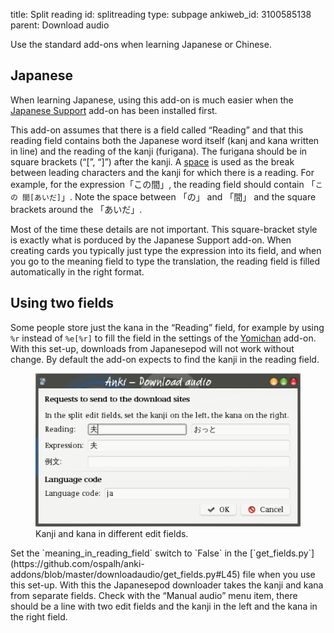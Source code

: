 title: Split reading
id: splitreading
type: subpage
ankiweb_id: 3100585138
parent: Download audio

Use the standard add-ons when learning Japanese or Chinese.

## Japanese

When learning Japanese, using this add-on is much easier when the
[Japanese Support](https://ankiweb.net/shared/info/3918629684) add-on
has been installed first.

This add-on assumes that there is a field called “Reading” and that
this reading field contains both the Japanese word itself (kanj and
kana written in line) and the reading of the kanji (furigana).  The
furigana should be in square brackets
(“[\[](http://www.fileformat.info/info/unicode/char/5b/index.htm)”,
“[\]](http://www.fileformat.info/info/unicode/char/5d/index.htm)”)
after the kanji. A
[space](http://www.fileformat.info/info/unicode/char/20/index.htm) is
used as the break between leading characters and the kanji for which
there is a reading. For example, for the expression「この間」, the
reading field should contain 「`この 間[あいだ]`」.  Note the space
between 「の」 and 「間」 and the square brackets around the 「あいだ」.

Most of the time these details are not important. This square-bracket
style is exactly what is porduced by the Japanese Support add-on. When
creating cards you typically just type the expression into its field,
and when you go to the meaning field to type the translation, the
reading field is filled automatically in the right format.


## Using two fields

Some people store just the kana in the “Reading” field, for example by
using `%r` instead of `%e[%r]` to fill the field in the settings of
the [Yomichan](https://ankiweb.net/shared/info/934748696) add-on.
With this set-up, downloads from Japanesepod will not work without
change. By default the add-on expects to find the kanji in the reading
field.

<figure>
<img src="images/update_kanji_kana.png" alt="Anki Download audio dialog
window. Text: Requestst send to the download sites. Reading. Edit texts:
夫 おっと, Text: Expression. Edit text 夫.">
<figcaption>Kanji and kana in different edit fields.</figcaption>
</figure>
Set the `meaning_in_reading_field` switch to `False` in the
[`get_fields.py`](https://github.com/ospalh/anki-addons/blob/master/downloadaudio/get_fields.py#L45)
file when you use this set-up. With this the Japanesepod downloader
takes the kanji and kana from separate fields. Check with the “Manual
audio” menu item, there should be a line with two edit fields and the
kanji in the left and the kana in the right field.
